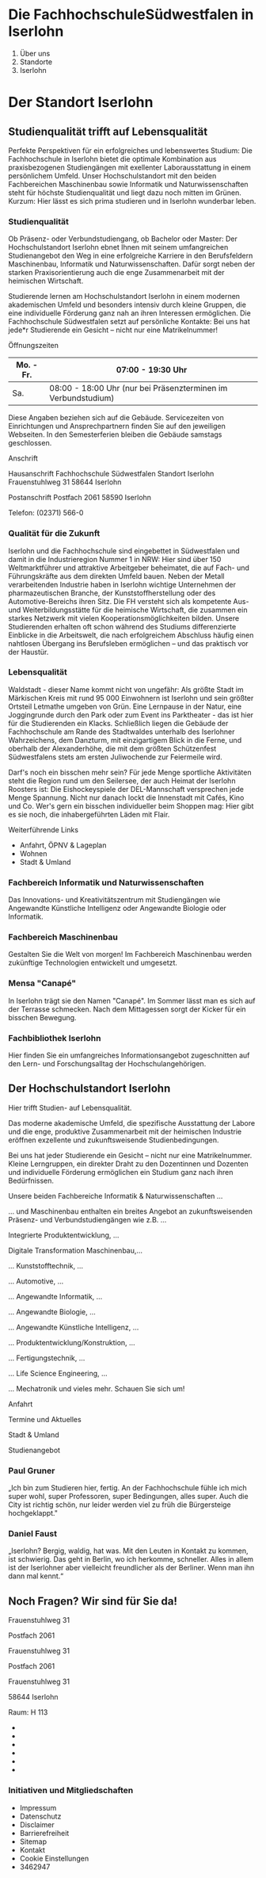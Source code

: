 # Die FachhochschuleSüdwestfalen in Iserlohn

1. Über uns
2. Standorte
3. Iserlohn

# Der Standort Iserlohn

## Studienqualität trifft auf Lebensqualität

Perfekte Perspektiven für ein erfolgreiches und lebenswertes Studium: Die Fachhochschule in Iserlohn bietet die optimale Kombination aus praxisbezogenen Studiengängen mit exellenter Laborausstattung in einem persönlichem Umfeld. Unser Hochschulstandort mit den beiden Fachbereichen Maschinenbau sowie Informatik und Naturwissenschaften steht für höchste Studienqualität und liegt dazu noch mitten im Grünen. Kurzum: Hier lässt es sich prima studieren und in Iserlohn wunderbar leben.

### Studienqualität

Ob Präsenz- oder Verbundstudiengang, ob Bachelor oder Master: Der Hochschulstandort Iserlohn ebnet Ihnen mit seinem umfangreichen Studienangebot den Weg in eine erfolgreiche Karriere in den Berufsfeldern Maschinenbau, Informatik und Naturwissenschaften. Dafür sorgt neben der starken Praxisorientierung auch die enge Zusammenarbeit mit der heimischen Wirtschaft.

Studierende lernen am Hochschulstandort Iserlohn in einem modernen akademischen Umfeld und besonders intensiv durch kleine Gruppen, die eine individuelle Förderung ganz nah an ihren Interessen ermöglichen. Die Fachhochschule Südwestfalen setzt auf persönliche Kontakte: Bei uns hat jede*r Studierende ein Gesicht – nicht nur eine Matrikelnummer!

Öffnungszeiten

| Mo. - Fr.   | 07:00 - 19:30 Uhr                                             |
|-------------|---------------------------------------------------------------|
| Sa.         | 08:00 - 18:00 Uhr (nur bei Präsenzterminen im Verbundstudium) |

Diese Angaben beziehen sich auf die Gebäude. Servicezeiten von Einrichtungen und Ansprechpartnern finden Sie auf den jeweiligen Webseiten. In den Semesterferien bleiben die Gebäude samstags geschlossen.

Anschrift

Hausanschrift
Fachhochschule Südwestfalen
Standort Iserlohn
Frauenstuhlweg 31
58644 Iserlohn

Postanschrift
Postfach 2061
58590 Iserlohn

Telefon: (02371) 566-0

### Qualität für die Zukunft

Iserlohn und die Fachhochschule sind eingebettet in Südwestfalen und damit in die Industrieregion Nummer 1 in NRW: Hier sind über 150 Weltmarktführer und attraktive Arbeitgeber beheimatet, die auf Fach- und Führungskräfte aus dem direkten Umfeld bauen. Neben der Metall verarbeitenden Industrie haben in Iserlohn wichtige Unternehmen der pharmazeutischen Branche, der Kunststoffherstellung oder des Automotive-Bereichs ihren Sitz. Die FH versteht sich als kompetente Aus- und Weiterbildungsstätte für die heimische Wirtschaft, die zusammen ein starkes Netzwerk mit vielen Kooperationsmöglichkeiten bilden. Unsere Studierenden erhalten oft schon während des Studiums differenzierte Einblicke in die Arbeitswelt, die nach erfolgreichem Abschluss häufig einen nahtlosen Übergang ins Berufsleben ermöglichen – und das praktisch vor der Haustür.

### Lebensqualität

Waldstadt - dieser Name kommt nicht von ungefähr: Als größte Stadt im Märkischen Kreis mit rund 95 000 Einwohnern ist Iserlohn und sein größter Ortsteil Letmathe umgeben von Grün. Eine Lernpause in der Natur, eine Joggingrunde durch den Park oder zum Event ins Parktheater - das ist hier für die Studierenden ein Klacks. Schließlich liegen die Gebäude der Fachhochschule am Rande des Stadtwaldes unterhalb des Iserlohner Wahrzeichens, dem Danzturm, mit einzigartigem Blick in die Ferne, und oberhalb der Alexanderhöhe, die mit dem größten Schützenfest Südwestfalens stets am ersten Juliwochende zur Feiermeile wird.

Darf's noch ein bisschen mehr sein? Für jede Menge sportliche Aktivitäten steht die Region rund um den Seilersee, der auch Heimat der Iserlohn Roosters ist: Die Eishockeyspiele der DEL-Mannschaft versprechen jede Menge Spannung. Nicht nur danach lockt die Innenstadt mit Cafés, Kino und Co. Wer's gern ein bisschen individueller beim Shoppen mag: Hier gibt es sie noch, die inhabergeführten Läden mit Flair.

Weiterführende Links

- Anfahrt, ÖPNV &amp; Lageplan
- Wohnen
- Stadt &amp; Umland

### Fachbereich Informatik und Naturwissenschaften

Das Innovations- und Kreativitätszentrum mit Studiengängen wie Angewandte Künstliche Intelligenz oder Angewandte Biologie oder Informatik.

### Fachbereich Maschinenbau

Gestalten Sie die Welt von morgen! Im Fachbereich Maschinenbau werden zukünftige Technologien entwickelt und umgesetzt.

### Mensa "Canapé"

In Iserlohn trägt sie den Namen "Canapé". Im Sommer lässt man es sich auf der Terrasse schmecken. Nach dem Mittagessen sorgt der Kicker für ein bisschen Bewegung.

### Fachbibliothek Iserlohn

Hier finden Sie ein umfangreiches Informationsangebot zugeschnitten auf den Lern- und Forschungsalltag der Hochschulangehörigen.

## Der Hochschulstandort Iserlohn

Hier trifft Studien- auf Lebensqualität.

Das moderne akademische Umfeld, die spezifische Ausstattung der Labore und die enge, produktive Zusammenarbeit mit der heimischen Industrie eröffnen exzellente und zukunftsweisende Studienbedingungen.

Bei uns hat jeder Studierende ein Gesicht – nicht nur eine Matrikelnummer. Kleine Lerngruppen, ein direkter Draht zu den Dozentinnen und Dozenten und individuelle Förderung ermöglichen ein Studium ganz nach ihren Bedürfnissen.

Unsere beiden Fachbereiche Informatik &amp; Naturwissenschaften …

… und Maschinenbau enthalten ein breites Angebot an zukunftsweisenden Präsenz- und Verbundstudiengängen wie z.B. …

Integrierte Produktentwicklung, …

Digitale Transformation Maschinenbau,...

… Kunststofftechnik, …

… Automotive, …

… Angewandte Informatik, …

… Angewandte Biologie, …

… Angewandte Künstliche Intelligenz, …

… Produktentwicklung/Konstruktion, …

… Fertigungstechnik, …

… Life Science Engineering, …

... Mechatronik und vieles mehr. Schauen Sie sich um!

Anfahrt

Termine und Aktuelles

Stadt &amp; Umland

Studienangebot

### Paul Gruner

„Ich bin zum Studieren hier, fertig. An der Fachhochschule fühle ich mich super wohl, super Professoren, super Bedingungen, alles super. Auch die City ist richtig schön, nur leider werden viel zu früh die Bürgersteige hochgeklappt."

### Daniel Faust

„Iserlohn? Bergig, waldig, hat was. Mit den Leuten in Kontakt zu kommen, ist schwierig. Das geht in Berlin, wo ich herkomme, schneller. Alles in allem ist der Iserlohner aber vielleicht freundlicher als der Berliner. Wenn man ihn dann mal kennt.“

## Noch Fragen? Wir sind für Sie da!

Frauenstuhlweg 31

Postfach 2061

Frauenstuhlweg 31

Postfach 2061

Frauenstuhlweg 31 

58644 Iserlohn 

Raum: H 113

- 
- 
- 
- 
- 
- 

### Initiativen und Mitgliedschaften

- Impressum
- Datenschutz
- Disclaimer
- Barrierefreiheit
- Sitemap
- Kontakt
- Cookie Einstellungen
- 3462947